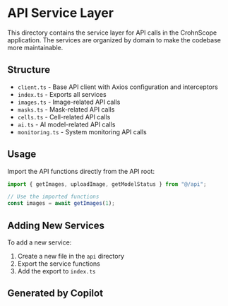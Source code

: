 # API Service Layer

This directory contains the service layer for API calls in the CrohnScope application. The services are organized by domain to make the codebase more maintainable.

## Structure

- `client.ts` - Base API client with Axios configuration and interceptors
- `index.ts` - Exports all services
- `images.ts` - Image-related API calls
- `masks.ts` - Mask-related API calls
- `cells.ts` - Cell-related API calls
- `ai.ts` - AI model-related API calls
- `monitoring.ts` - System monitoring API calls

## Usage

Import the API functions directly from the API root:

```typescript
import { getImages, uploadImage, getModelStatus } from "@/api";

// Use the imported functions
const images = await getImages(1);
```

## Adding New Services

To add a new service:

1. Create a new file in the `api` directory
2. Export the service functions
3. Add the export to `index.ts`

## Generated by Copilot
